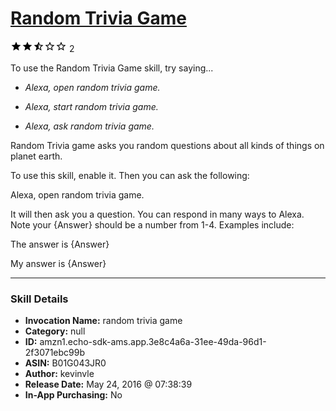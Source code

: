 # [Random Trivia Game](http://alexa.amazon.com/#skills/amzn1.echo-sdk-ams.app.3e8c4a6a-31ee-49da-96d1-2f3071ebc99b)
![2.5 stars](../../images/ic_star_black_18dp_1x.png)![2.5 stars](../../images/ic_star_black_18dp_1x.png)![2.5 stars](../../images/ic_star_half_black_18dp_1x.png)![2.5 stars](../../images/ic_star_border_black_18dp_1x.png)![2.5 stars](../../images/ic_star_border_black_18dp_1x.png) 2

To use the Random Trivia Game skill, try saying...

* *Alexa, open random trivia game.*

* *Alexa, start random trivia game.*

* *Alexa, ask random trivia game.*

Random Trivia game asks you random questions about all kinds of things on planet earth. 

To use this skill, enable it. Then you can ask the following:

Alexa, open random trivia game.

It will then ask you a question. You can respond in many ways to Alexa. Note your {Answer} should be a number from 1-4. Examples include:

The answer is {Answer} 

My answer is {Answer}

***

### Skill Details

* **Invocation Name:** random trivia game
* **Category:** null
* **ID:** amzn1.echo-sdk-ams.app.3e8c4a6a-31ee-49da-96d1-2f3071ebc99b
* **ASIN:** B01G043JR0
* **Author:** kevinvle
* **Release Date:** May 24, 2016 @ 07:38:39
* **In-App Purchasing:** No
